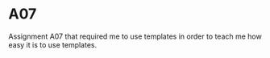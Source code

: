 # A07
Assignment A07 that required me to use templates in order to teach me how easy it is to use templates.
